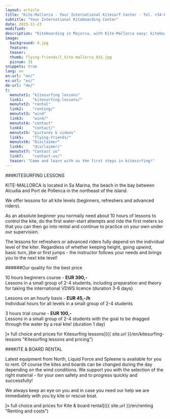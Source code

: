 ```yaml
---
layout: article
title: "Kite-Mallorca - Your International Kitesurf Center - Tel. +34-696-264729"
subtitle: "Your International Kiteboarding Center"
date: 2015-11-23
modified:
description: "Kiteboarding in Majorca, with Kite-Mallorca easy: kiteboarding lessons for beginners and advanced students. Complete equipment for each student will be provided."
image:
  background: 4.jpg
  feature:
  teaser:
  thumb: flying-friends/l_kite-mallorca_031.jpg
  picnum: 31
snippets: true
lang: en
en-url: "en/"
es-url: "es/"
de-url: "de/"
t:
  menutxt1: "kitesurfing lessons"
  link1:    "kitesurfing-lessons/"
  menutxt2: "rental"
  link2:    "renting/"
  menutxt3: "wind"
  link3:    "wind/"
  menutxt4: "contact"
  link4:    "contact/"
  menutxt5: "pictures & videos"
  link5:    "flying-friends/"
  menutxt6: "Disclaimer"
  link6:    "disclaimer/"
  menutxt7: "Contact us"
  link7:    "contact-us/"
  teaser: "Come and learn with us the first steps in kitesurfing!"
---
```


###KITESURFING LESSONS

KITE-MALLORCA is located in Sa Marina, the beach in the bay between Alcudia and Port de Pollenca in the northeast of the island.

We offer lessons for all kite levels (beginners, refreshers and advanced riders).

As an absolute beginner you normally need about 10 hours of lessons to control the kite, do the first water-start attempts and ride the first meters so that you can then go into rental and continue to practice on your own under our supervision.

The lessons for refreshers or advanced riders fully depend on the individual level of the kiter. Regardless of whether keeping height, going upwind, basic turn, jibe or first jumps - the instructor follows your needs and brings you to the next kite level!

######Our quality for the best price

10 hours beginners course - **EUR 390,-**  
Lessons in a small group of 2-4 students, including preparation and theory for taking the international VDWS licence (duration 3-6 days)

Lessons on an hourly basis - **EUR 45,-/h**  
Individual hours for all levels in a small group of 2-4 students

3 hours trial course - **EUR 100,-**  
Lessons in a small group of 2-4 students with the goal to be dragged through the water by a real kite! (duration 1 day)

[» full choice and prices for Kitesurfing lessons]({{ site.url }}/en/kitesurfing-lessons "Kitesurfing lessons and pricing")


###KITE & BOARD RENTAL

Latest equipment from North, Liquid Force and Spleene is available for you to rent. Of course the kites and boards can be changed during the day depending on the wind conditions. We support you with the selection of the right material - for your own safety and to progress quickly and successfully!

We always keep an eye on you and in case you need our help we are immediately with you by kite or rescue boat.

[» full choice and prices for Kite & board rental]({{ site.url }}/en/renting "Renting and costs")
